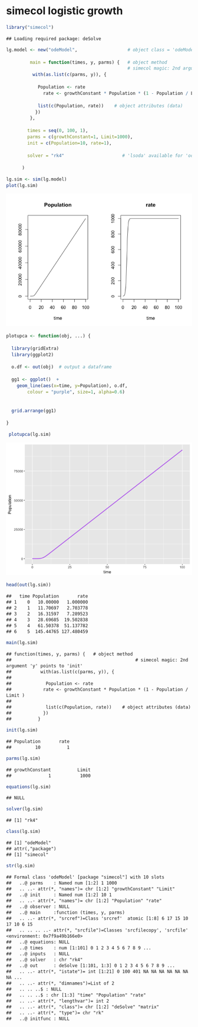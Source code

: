 simecol logistic growth
================

``` r
library("simecol")
```

    ## Loading required package: deSolve

``` r
lg.model <- new("odeModel",                   # object class = 'odeModel'
                
         main = function(times, y, parms) {   # object method
                                              # simecol magic: 2nd argument 'y' points to 'init'
          with(as.list(c(parms, y)), { 
            
            Population <- rate
              rate <- growthConstant * Population * (1 - Population / Limit )
              
            list(c(Population, rate))    # object attributes (data) 
           })
         },
         
        times = seq(0, 100, 1),
        parms = c(growthConstant=1, Limit=1000),
        init = c(Population=10, rate=1),
        
        solver = "rk4"                      # 'lsoda' available for 'odemodel' class
        
      )
```

``` r
lg.sim <- sim(lg.model)
plot(lg.sim)
```

![](lg_files/figure-markdown_github/unnamed-chunk-2-1.png)

``` r
plotupca <- function(obj, ...) {
  
  library(gridExtra)
  library(ggplot2)
  
  o.df <- out(obj)  # output a dataframe
  
  gg1 <- ggplot()  +
    geom_line(aes(x=time, y=Population), o.df,  
        colour = "purple", size=1, alpha=0.6)  
 
  
  grid.arrange(gg1)

}
```

``` r
 plotupca(lg.sim)
```

![](lg_files/figure-markdown_github/unnamed-chunk-4-1.png)

``` r
head(out(lg.sim))
```

    ##   time Population       rate
    ## 1    0   10.00000   1.000000
    ## 2    1   11.70697   2.703778
    ## 3    2   16.31597   7.289523
    ## 4    3   28.69685  19.502838
    ## 5    4   61.50378  51.137782
    ## 6    5  145.44765 127.480459

``` r
main(lg.sim)
```

    ## function(times, y, parms) {   # object method
    ##                                               # simecol magic: 2nd argument 'y' points to 'init'
    ##           with(as.list(c(parms, y)), { 
    ##             
    ##             Population <- rate
    ##            rate <- growthConstant * Population * (1 - Population / Limit )
    ##            
    ##             list(c(Population, rate))    # object attributes (data) 
    ##            })
    ##          }

``` r
init(lg.sim)
```

    ## Population       rate 
    ##         10          1

``` r
parms(lg.sim)
```

    ## growthConstant          Limit 
    ##              1           1000

``` r
equations(lg.sim)
```

    ## NULL

``` r
solver(lg.sim)
```

    ## [1] "rk4"

``` r
class(lg.sim)
```

    ## [1] "odeModel"
    ## attr(,"package")
    ## [1] "simecol"

``` r
str(lg.sim)
```

    ## Formal class 'odeModel' [package "simecol"] with 10 slots
    ##   ..@ parms    : Named num [1:2] 1 1000
    ##   .. ..- attr(*, "names")= chr [1:2] "growthConstant" "Limit"
    ##   ..@ init     : Named num [1:2] 10 1
    ##   .. ..- attr(*, "names")= chr [1:2] "Population" "rate"
    ##   ..@ observer : NULL
    ##   ..@ main     :function (times, y, parms)  
    ##   .. ..- attr(*, "srcref")=Class 'srcref'  atomic [1:8] 6 17 15 10 17 10 6 15
    ##   .. .. .. ..- attr(*, "srcfile")=Classes 'srcfilecopy', 'srcfile' <environment: 0x7f9a49b166e0> 
    ##   ..@ equations: NULL
    ##   ..@ times    : num [1:101] 0 1 2 3 4 5 6 7 8 9 ...
    ##   ..@ inputs   : NULL
    ##   ..@ solver   : chr "rk4"
    ##   ..@ out      : deSolve [1:101, 1:3] 0 1 2 3 4 5 6 7 8 9 ...
    ##   .. ..- attr(*, "istate")= int [1:21] 0 100 401 NA NA NA NA NA NA NA ...
    ##   .. ..- attr(*, "dimnames")=List of 2
    ##   .. .. ..$ : NULL
    ##   .. .. ..$ : chr [1:3] "time" "Population" "rate"
    ##   .. ..- attr(*, "lengthvar")= int 2
    ##   .. ..- attr(*, "class")= chr [1:2] "deSolve" "matrix"
    ##   .. ..- attr(*, "type")= chr "rk"
    ##   ..@ initfunc : NULL
